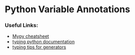 # Python Variable Annotations

### Useful Links:

- [Mypy cheatsheet](https://mypy.readthedocs.io/en/latest/cheat_sheet_py3.html)
- [typing python documentation](https://docs.python.org/3/library/typing.html#)
- [typing tips for generators](https://stackoverflow.com/questions/42531143/how-to-type-hint-a-generator-in-python-3)